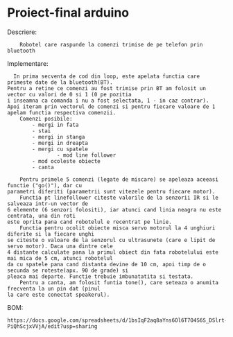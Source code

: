 # Proiect-final arduino

Descriere:
									
		Robotel care raspunde la comenzi trimise de pe telefon prin bluetooth
Implementare:

	  In prima secventa de cod din loop, este apelata functia care primeste date de la bluetooth(BT).
  	Pentru a retine ce comenzi au fost trimise prin BT am folosit un vector cu valori de 0 si 1 (0 pe pozitia
	i inseamna ca comanda i nu a fost selectata, 1 - in caz contrar).
  	Apoi iteram prin vectorul de comenzi si pentru fiecare valoare de 1 apelam functia respectiva comenzii.
    	Comenzi posibile:
      		- mergi in fata
      		- stai
      		- mergi in stanga
      		- mergi in dreapta
      		- mergi cu spatele
					- mod line follower
      		- mod ocoleste obiecte
      		- canta

  		Pentru primele 5 comenzi (legate de miscare) se apeleaza aceeasi functie ("go()"), dar cu
	parametri diferiti (parametrii sunt vitezele pentru fiecare motor).
  		Functia pt linefollower citeste valorile de la senzorii IR si le salveaza intr-un vector de 
	6 elemente (6 senzori folositi), iar atunci cand linia neagra nu este centrata, una din roti 
	este oprita pana cand robotelul e recentrat pe linie.
  		Functia pentru ocolit obiecte misca servo motorul la 4 unghiuri diferite si la fiecare unghi
	se citeste o valoare de la senzorul cu ultrasunete (care e lipit de servo motor). Daca una dintre cele
	4 distante calculate pana la primul obiect din fata robotelului este mai mica de 5 cm, atunci robotelul
	da cu spatele pana cand distanta devine de 10 cm, apoi timp de o secunda se roteste(apx. 90 de grade) si
	pleaca mai departe. Functie trebuie imbunatatita si testata.
  		Pentru a canta, am folosit funtia tone(), care seteaza o anumita frecventa la un pin dat (pinul 
	la care este conectat speakerul).
  
BOM: 
	
	https://docs.google.com/spreadsheets/d/1bsIqF2aq8aYns6Ol6T7O4S6S_DSlrt-PiQhScjxVVjA/edit?usp=sharing

